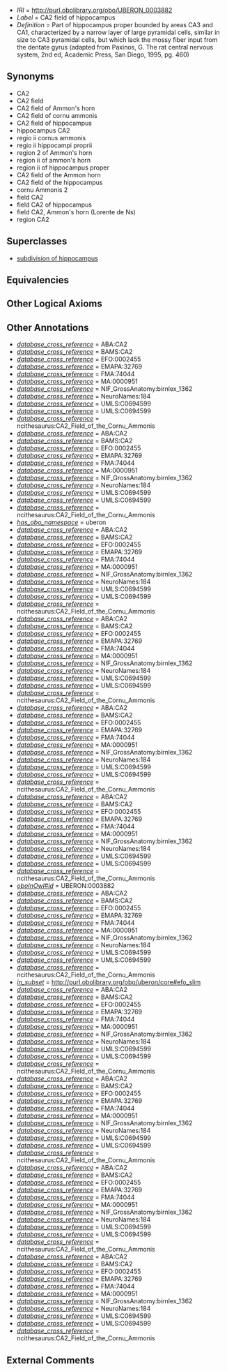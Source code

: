  * *IRI* = http://purl.obolibrary.org/obo/UBERON_0003882
 * *Label* = CA2 field of hippocampus
 * *Definition* = Part of hippocampus proper bounded by areas CA3 and CA1, characterized by a narrow layer of large pyramidal cells, similar in size to CA3 pyramidal cells, but which lack the mossy fiber input from the dentate gyrus (adapted from Paxinos, G.  The rat central nervous system, 2nd ed, Academic Press, San Diego, 1995, pg. 460)

## Synonyms

 * CA2
 * CA2 field
 * CA2 field of Ammon's horn
 * CA2 field of cornu ammonis
 * CA2 field of hippocampus
 * hippocampus CA2
 * regio ii cornus ammonis
 * regio ii hippocampi proprii
 * region 2 of Ammon's horn
 * region ii of ammon's horn
 * region ii of hippocampus proper
 * CA2 field of the Ammon horn
 * CA2 field of the hippocampus
 * cornu Ammonis 2
 * field CA2
 * field CA2 of hippocampus
 * field CA2, Ammon's horn (Lorente de Ns)
 * region CA2

## Superclasses

 * [subdivision of hippocampus](../../UBERON/76/UBERON_0003876.md)

## Equivalencies


## Other Logical Axioms


## Other Annotations

 * *[database_cross_reference](../../ef/oboInOwl#hasDbXref.md)* = ABA:CA2
 * *[database_cross_reference](../../ef/oboInOwl#hasDbXref.md)* = BAMS:CA2
 * *[database_cross_reference](../../ef/oboInOwl#hasDbXref.md)* = EFO:0002455
 * *[database_cross_reference](../../ef/oboInOwl#hasDbXref.md)* = EMAPA:32769
 * *[database_cross_reference](../../ef/oboInOwl#hasDbXref.md)* = FMA:74044
 * *[database_cross_reference](../../ef/oboInOwl#hasDbXref.md)* = MA:0000951
 * *[database_cross_reference](../../ef/oboInOwl#hasDbXref.md)* = NIF_GrossAnatomy:birnlex_1362
 * *[database_cross_reference](../../ef/oboInOwl#hasDbXref.md)* = NeuroNames:184
 * *[database_cross_reference](../../ef/oboInOwl#hasDbXref.md)* = UMLS:C0694599
 * *[database_cross_reference](../../ef/oboInOwl#hasDbXref.md)* = UMLS:C0694599
 * *[database_cross_reference](../../ef/oboInOwl#hasDbXref.md)* = ncithesaurus:CA2_Field_of_the_Cornu_Ammonis
 * *[database_cross_reference](../../ef/oboInOwl#hasDbXref.md)* = ABA:CA2
 * *[database_cross_reference](../../ef/oboInOwl#hasDbXref.md)* = BAMS:CA2
 * *[database_cross_reference](../../ef/oboInOwl#hasDbXref.md)* = EFO:0002455
 * *[database_cross_reference](../../ef/oboInOwl#hasDbXref.md)* = EMAPA:32769
 * *[database_cross_reference](../../ef/oboInOwl#hasDbXref.md)* = FMA:74044
 * *[database_cross_reference](../../ef/oboInOwl#hasDbXref.md)* = MA:0000951
 * *[database_cross_reference](../../ef/oboInOwl#hasDbXref.md)* = NIF_GrossAnatomy:birnlex_1362
 * *[database_cross_reference](../../ef/oboInOwl#hasDbXref.md)* = NeuroNames:184
 * *[database_cross_reference](../../ef/oboInOwl#hasDbXref.md)* = UMLS:C0694599
 * *[database_cross_reference](../../ef/oboInOwl#hasDbXref.md)* = UMLS:C0694599
 * *[database_cross_reference](../../ef/oboInOwl#hasDbXref.md)* = ncithesaurus:CA2_Field_of_the_Cornu_Ammonis
 * *[has_obo_namespace](../../ce/oboInOwl#hasOBONamespace.md)* = uberon
 * *[database_cross_reference](../../ef/oboInOwl#hasDbXref.md)* = ABA:CA2
 * *[database_cross_reference](../../ef/oboInOwl#hasDbXref.md)* = BAMS:CA2
 * *[database_cross_reference](../../ef/oboInOwl#hasDbXref.md)* = EFO:0002455
 * *[database_cross_reference](../../ef/oboInOwl#hasDbXref.md)* = EMAPA:32769
 * *[database_cross_reference](../../ef/oboInOwl#hasDbXref.md)* = FMA:74044
 * *[database_cross_reference](../../ef/oboInOwl#hasDbXref.md)* = MA:0000951
 * *[database_cross_reference](../../ef/oboInOwl#hasDbXref.md)* = NIF_GrossAnatomy:birnlex_1362
 * *[database_cross_reference](../../ef/oboInOwl#hasDbXref.md)* = NeuroNames:184
 * *[database_cross_reference](../../ef/oboInOwl#hasDbXref.md)* = UMLS:C0694599
 * *[database_cross_reference](../../ef/oboInOwl#hasDbXref.md)* = UMLS:C0694599
 * *[database_cross_reference](../../ef/oboInOwl#hasDbXref.md)* = ncithesaurus:CA2_Field_of_the_Cornu_Ammonis
 * *[database_cross_reference](../../ef/oboInOwl#hasDbXref.md)* = ABA:CA2
 * *[database_cross_reference](../../ef/oboInOwl#hasDbXref.md)* = BAMS:CA2
 * *[database_cross_reference](../../ef/oboInOwl#hasDbXref.md)* = EFO:0002455
 * *[database_cross_reference](../../ef/oboInOwl#hasDbXref.md)* = EMAPA:32769
 * *[database_cross_reference](../../ef/oboInOwl#hasDbXref.md)* = FMA:74044
 * *[database_cross_reference](../../ef/oboInOwl#hasDbXref.md)* = MA:0000951
 * *[database_cross_reference](../../ef/oboInOwl#hasDbXref.md)* = NIF_GrossAnatomy:birnlex_1362
 * *[database_cross_reference](../../ef/oboInOwl#hasDbXref.md)* = NeuroNames:184
 * *[database_cross_reference](../../ef/oboInOwl#hasDbXref.md)* = UMLS:C0694599
 * *[database_cross_reference](../../ef/oboInOwl#hasDbXref.md)* = UMLS:C0694599
 * *[database_cross_reference](../../ef/oboInOwl#hasDbXref.md)* = ncithesaurus:CA2_Field_of_the_Cornu_Ammonis
 * *[database_cross_reference](../../ef/oboInOwl#hasDbXref.md)* = ABA:CA2
 * *[database_cross_reference](../../ef/oboInOwl#hasDbXref.md)* = BAMS:CA2
 * *[database_cross_reference](../../ef/oboInOwl#hasDbXref.md)* = EFO:0002455
 * *[database_cross_reference](../../ef/oboInOwl#hasDbXref.md)* = EMAPA:32769
 * *[database_cross_reference](../../ef/oboInOwl#hasDbXref.md)* = FMA:74044
 * *[database_cross_reference](../../ef/oboInOwl#hasDbXref.md)* = MA:0000951
 * *[database_cross_reference](../../ef/oboInOwl#hasDbXref.md)* = NIF_GrossAnatomy:birnlex_1362
 * *[database_cross_reference](../../ef/oboInOwl#hasDbXref.md)* = NeuroNames:184
 * *[database_cross_reference](../../ef/oboInOwl#hasDbXref.md)* = UMLS:C0694599
 * *[database_cross_reference](../../ef/oboInOwl#hasDbXref.md)* = UMLS:C0694599
 * *[database_cross_reference](../../ef/oboInOwl#hasDbXref.md)* = ncithesaurus:CA2_Field_of_the_Cornu_Ammonis
 * *[database_cross_reference](../../ef/oboInOwl#hasDbXref.md)* = ABA:CA2
 * *[database_cross_reference](../../ef/oboInOwl#hasDbXref.md)* = BAMS:CA2
 * *[database_cross_reference](../../ef/oboInOwl#hasDbXref.md)* = EFO:0002455
 * *[database_cross_reference](../../ef/oboInOwl#hasDbXref.md)* = EMAPA:32769
 * *[database_cross_reference](../../ef/oboInOwl#hasDbXref.md)* = FMA:74044
 * *[database_cross_reference](../../ef/oboInOwl#hasDbXref.md)* = MA:0000951
 * *[database_cross_reference](../../ef/oboInOwl#hasDbXref.md)* = NIF_GrossAnatomy:birnlex_1362
 * *[database_cross_reference](../../ef/oboInOwl#hasDbXref.md)* = NeuroNames:184
 * *[database_cross_reference](../../ef/oboInOwl#hasDbXref.md)* = UMLS:C0694599
 * *[database_cross_reference](../../ef/oboInOwl#hasDbXref.md)* = UMLS:C0694599
 * *[database_cross_reference](../../ef/oboInOwl#hasDbXref.md)* = ncithesaurus:CA2_Field_of_the_Cornu_Ammonis
 * *[oboInOwl#id](../../id/oboInOwl#id.md)* = UBERON:0003882
 * *[database_cross_reference](../../ef/oboInOwl#hasDbXref.md)* = ABA:CA2
 * *[database_cross_reference](../../ef/oboInOwl#hasDbXref.md)* = BAMS:CA2
 * *[database_cross_reference](../../ef/oboInOwl#hasDbXref.md)* = EFO:0002455
 * *[database_cross_reference](../../ef/oboInOwl#hasDbXref.md)* = EMAPA:32769
 * *[database_cross_reference](../../ef/oboInOwl#hasDbXref.md)* = FMA:74044
 * *[database_cross_reference](../../ef/oboInOwl#hasDbXref.md)* = MA:0000951
 * *[database_cross_reference](../../ef/oboInOwl#hasDbXref.md)* = NIF_GrossAnatomy:birnlex_1362
 * *[database_cross_reference](../../ef/oboInOwl#hasDbXref.md)* = NeuroNames:184
 * *[database_cross_reference](../../ef/oboInOwl#hasDbXref.md)* = UMLS:C0694599
 * *[database_cross_reference](../../ef/oboInOwl#hasDbXref.md)* = UMLS:C0694599
 * *[database_cross_reference](../../ef/oboInOwl#hasDbXref.md)* = ncithesaurus:CA2_Field_of_the_Cornu_Ammonis
 * *[in_subset](../../et/oboInOwl#inSubset.md)* = http://purl.obolibrary.org/obo/uberon/core#efo_slim
 * *[database_cross_reference](../../ef/oboInOwl#hasDbXref.md)* = ABA:CA2
 * *[database_cross_reference](../../ef/oboInOwl#hasDbXref.md)* = BAMS:CA2
 * *[database_cross_reference](../../ef/oboInOwl#hasDbXref.md)* = EFO:0002455
 * *[database_cross_reference](../../ef/oboInOwl#hasDbXref.md)* = EMAPA:32769
 * *[database_cross_reference](../../ef/oboInOwl#hasDbXref.md)* = FMA:74044
 * *[database_cross_reference](../../ef/oboInOwl#hasDbXref.md)* = MA:0000951
 * *[database_cross_reference](../../ef/oboInOwl#hasDbXref.md)* = NIF_GrossAnatomy:birnlex_1362
 * *[database_cross_reference](../../ef/oboInOwl#hasDbXref.md)* = NeuroNames:184
 * *[database_cross_reference](../../ef/oboInOwl#hasDbXref.md)* = UMLS:C0694599
 * *[database_cross_reference](../../ef/oboInOwl#hasDbXref.md)* = UMLS:C0694599
 * *[database_cross_reference](../../ef/oboInOwl#hasDbXref.md)* = ncithesaurus:CA2_Field_of_the_Cornu_Ammonis
 * *[database_cross_reference](../../ef/oboInOwl#hasDbXref.md)* = ABA:CA2
 * *[database_cross_reference](../../ef/oboInOwl#hasDbXref.md)* = BAMS:CA2
 * *[database_cross_reference](../../ef/oboInOwl#hasDbXref.md)* = EFO:0002455
 * *[database_cross_reference](../../ef/oboInOwl#hasDbXref.md)* = EMAPA:32769
 * *[database_cross_reference](../../ef/oboInOwl#hasDbXref.md)* = FMA:74044
 * *[database_cross_reference](../../ef/oboInOwl#hasDbXref.md)* = MA:0000951
 * *[database_cross_reference](../../ef/oboInOwl#hasDbXref.md)* = NIF_GrossAnatomy:birnlex_1362
 * *[database_cross_reference](../../ef/oboInOwl#hasDbXref.md)* = NeuroNames:184
 * *[database_cross_reference](../../ef/oboInOwl#hasDbXref.md)* = UMLS:C0694599
 * *[database_cross_reference](../../ef/oboInOwl#hasDbXref.md)* = UMLS:C0694599
 * *[database_cross_reference](../../ef/oboInOwl#hasDbXref.md)* = ncithesaurus:CA2_Field_of_the_Cornu_Ammonis
 * *[database_cross_reference](../../ef/oboInOwl#hasDbXref.md)* = ABA:CA2
 * *[database_cross_reference](../../ef/oboInOwl#hasDbXref.md)* = BAMS:CA2
 * *[database_cross_reference](../../ef/oboInOwl#hasDbXref.md)* = EFO:0002455
 * *[database_cross_reference](../../ef/oboInOwl#hasDbXref.md)* = EMAPA:32769
 * *[database_cross_reference](../../ef/oboInOwl#hasDbXref.md)* = FMA:74044
 * *[database_cross_reference](../../ef/oboInOwl#hasDbXref.md)* = MA:0000951
 * *[database_cross_reference](../../ef/oboInOwl#hasDbXref.md)* = NIF_GrossAnatomy:birnlex_1362
 * *[database_cross_reference](../../ef/oboInOwl#hasDbXref.md)* = NeuroNames:184
 * *[database_cross_reference](../../ef/oboInOwl#hasDbXref.md)* = UMLS:C0694599
 * *[database_cross_reference](../../ef/oboInOwl#hasDbXref.md)* = UMLS:C0694599
 * *[database_cross_reference](../../ef/oboInOwl#hasDbXref.md)* = ncithesaurus:CA2_Field_of_the_Cornu_Ammonis
 * *[database_cross_reference](../../ef/oboInOwl#hasDbXref.md)* = ABA:CA2
 * *[database_cross_reference](../../ef/oboInOwl#hasDbXref.md)* = BAMS:CA2
 * *[database_cross_reference](../../ef/oboInOwl#hasDbXref.md)* = EFO:0002455
 * *[database_cross_reference](../../ef/oboInOwl#hasDbXref.md)* = EMAPA:32769
 * *[database_cross_reference](../../ef/oboInOwl#hasDbXref.md)* = FMA:74044
 * *[database_cross_reference](../../ef/oboInOwl#hasDbXref.md)* = MA:0000951
 * *[database_cross_reference](../../ef/oboInOwl#hasDbXref.md)* = NIF_GrossAnatomy:birnlex_1362
 * *[database_cross_reference](../../ef/oboInOwl#hasDbXref.md)* = NeuroNames:184
 * *[database_cross_reference](../../ef/oboInOwl#hasDbXref.md)* = UMLS:C0694599
 * *[database_cross_reference](../../ef/oboInOwl#hasDbXref.md)* = UMLS:C0694599
 * *[database_cross_reference](../../ef/oboInOwl#hasDbXref.md)* = ncithesaurus:CA2_Field_of_the_Cornu_Ammonis

## External Comments

